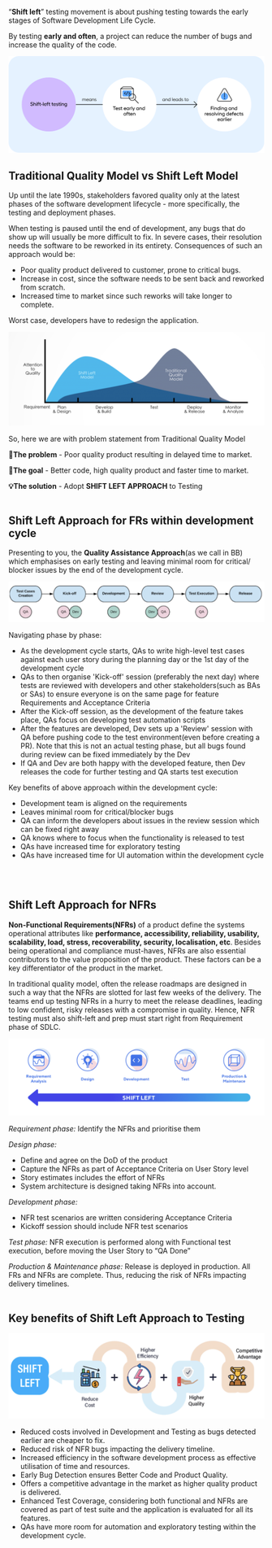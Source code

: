 “**Shift left**” testing movement is about pushing testing towards the early stages of Software Development Life Cycle.

By testing **early and often**, a project can reduce the number of bugs and increase the quality of the code.

![](assets/shift-left-intro.png)

## **Traditional Quality Model vs Shift Left Model**

Up until the late 1990s, stakeholders favored quality only at the latest phases of the software development lifecycle - more specifically, the testing and deployment phases.

When testing is paused until the end of development, any bugs that do show up will usually be more difficult to fix. In severe cases, their resolution needs the software to be reworked in its entirety. Consequences of such an approach would be:

- Poor quality product delivered to customer, prone to critical bugs.
- Increase in cost, since the software needs to be sent back and reworked from scratch.
- Increased time to market since such reworks will take longer to complete.

Worst case, developers have to redesign the application.

![Traditional vs Shift Left Quality Model](assets/shift-left2.png)

So, here we are with problem statement from Traditional Quality Model

**🚨The problem** - Poor quality product resulting in delayed time to market.

**🎯The goal** - Better code, high quality product and faster time to market.

**💡The solution** - Adopt **SHIFT LEFT APPROACH** to Testing
<br>
<br>

## Shift Left Approach for FRs within development cycle

Presenting to you, the **Quality Assistance Approach**(as we call in BB) which emphasises on early testing and leaving minimal room for critical/ blocker issues by the end of the development cycle.

![Quality Assistance Approach in development cycle](assets/shift-left3.png)

Navigating phase by phase:
- As the development cycle starts, QAs to write high-level test cases against each user story during the planning day or the 1st day of the development cycle
- QAs to then organise 'Kick-off' session (preferably the next day) where tests are reviewed with developers and other stakeholders(such as BAs or SAs) to ensure everyone is on the same page for feature Requirements and Acceptance Criteria
- After the Kick-off session, as the development of the feature takes place, QAs focus on developing test automation scripts
- After the features are developed, Dev sets up a 'Review' session with QA before pushing code to the test environment(even before creating a PR). Note that this is not an actual testing phase, but all bugs found during review can be fixed immediately by the Dev
- If QA and Dev are both happy with the developed feature, then Dev releases the code for further testing and QA starts test execution

Key benefits of above approach within the development cycle:

- Development team is aligned on the requirements
- Leaves minimal room for critical/blocker bugs
- QA can inform the developers about issues in the review session which can be fixed right away
- QA knows where to focus when the functionality is released to test
- QAs have increased time for exploratory testing
- QAs have increased time for UI automation within the development cycle
<br>
<br>

## Shift Left Approach for NFRs

**Non-Functional Requirements(NFRs)** of a product define the systems operational attributes like **performance, accessibility, reliability, usability, scalability, load, stress, recoverability, security, localisation, etc**.
Besides being operational and compliance must-haves, NFRs are also essential contributors to the value proposition of the product. These factors can be a key differentiator of the product in the market.

In traditional quality model, often the release roadmaps are designed in such a way that the NFRs are slotted for last few weeks of the delivery. The teams end up testing NFRs in a hurry to meet the release deadlines, leading to low confident, risky releases with a compromise in quality.
Hence, NFR testing must also shift-left and prep must start right from Requirement phase of SDLC.

![Shift Left Approach for NFRs](assets/shift-left4.png)

_Requirement phase:_ Identify the NFRs and prioritise them

_Design phase:_
- Define and agree on the DoD of the product
- Capture the NFRs as part of Acceptance Criteria on User Story level
- Story estimates includes the effort of NFRs
- System architecture is designed taking NFRs into account.

_Development phase:_
- NFR test scenarios are written considering Acceptance Criteria
- Kickoff session should include NFR test scenarios

_Test phase:_ NFR execution is performed along with Functional test execution, before moving the User Story to “QA Done”

_Production & Maintenance phase:_ Release is deployed in production. All FRs and NFRs are complete. Thus, reducing the risk of NFRs impacting delivery timelines.
<br>
<br>

## Key benefits of Shift Left Approach to Testing

![Key benefits of Shift Left Approach](assets/shift-left5.png)

- Reduced costs involved in Development and Testing as bugs detected earlier are cheaper to fix. 
- Reduced risk of NFR bugs impacting the delivery timeline. 
- Increased efficiency in the software development process as effective utilisation of time and resources. 
- Early Bug Detection ensures Better Code and Product Quality. 
- Offers a competitive advantage in the market as higher quality product is delivered. 
- Enhanced Test Coverage, considering both functional and NFRs are covered as part of test suite and the application is evaluated for all its features. 
- QAs have more room for automation and exploratory testing within the development cycle.




